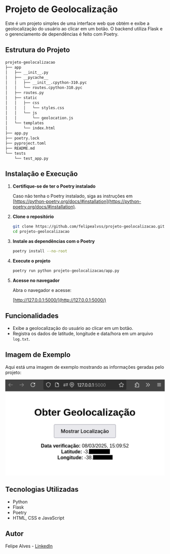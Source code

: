 # Projeto de Geolocalização

Este é um projeto simples de uma interface web que obtém e exibe a geolocalização do usuário ao clicar em um botão. O backend utiliza Flask e o gerenciamento de dependências é feito com Poetry.

## Estrutura do Projeto

```
projeto-geolocalizacao
├── app
│   ├── __init__.py
│   ├── __pycache__
│   │   ├── __init__.cpython-310.pyc
│   │   └── routes.cpython-310.pyc
│   ├── routes.py
│   ├── static
│   │   ├── css
│   │   │   └── styles.css
│   │   └── js
│   │       └── geolocation.js
│   └── templates
│       └── index.html
├── app.py
├── poetry.lock
├── pyproject.toml
├── README.md
└── tests
    └── test_app.py
```

## Instalação e Execução

1. **Certifique-se de ter o Poetry instalado**
   
   Caso não tenha o Poetry instalado, siga as instruções em [https://python-poetry.org/docs/#installation](https://python-poetry.org/docs/#installation).

2. **Clone o repositório**
   ```sh
   git clone https://github.com/felipealvss/projeto-geolocalizacao.git
   cd projeto-geolocalizacao
   ```

3. **Instale as dependências com o Poetry**
   ```sh
   poetry install --no-root
   ```

4. **Execute o projeto**
   ```sh
   poetry run python projeto-geolocalizacao/app.py
   ```

5. **Acesse no navegador**
   
   Abra o navegador e acesse:
   
   [http://127.0.0.1:5000/](http://127.0.0.1:5000/)

## Funcionalidades
- Exibe a geolocalização do usuário ao clicar em um botão.
- Registra os dados de latitude, longitude e data/hora em um arquivo `log.txt`.

## Imagem de Exemplo
Aqui está uma imagem de exemplo mostrando as informações geradas pelo projeto:

![Geolocalização Exemplo](img/img_geolocaliza.png)

## Tecnologias Utilizadas
- Python
- Flask
- Poetry
- HTML, CSS e JavaScript

## Autor
Felipe Alves - [LinkedIn](https://www.linkedin.com/in/felipealvss)
